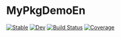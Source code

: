 # MyPkgDemoEn

[![Stable](https://img.shields.io/badge/docs-stable-blue.svg)](https://MegamindHenry.github.io/MyPkgDemoEn.jl/stable)
[![Dev](https://img.shields.io/badge/docs-dev-blue.svg)](https://MegamindHenry.github.io/MyPkgDemoEn.jl/dev)
[![Build Status](https://github.com/MegamindHenry/MyPkgDemoEn.jl/workflows/CI/badge.svg)](https://github.com/MegamindHenry/MyPkgDemoEn.jl/actions)
[![Coverage](https://codecov.io/gh/MegamindHenry/MyPkgDemoEn.jl/branch/master/graph/badge.svg)](https://codecov.io/gh/MegamindHenry/MyPkgDemoEn.jl)
